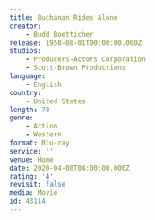 ```yaml
---
title: Buchanan Rides Alone
creator:
    - Budd Boetticher
release: 1958-08-01T00:00:00.000Z
studios:
    - Producers-Actors Corporation
    - Scott-Brown Productions
language:
    - English
country:
    - United States
length: 78
genre:
    - Action
    - Western
format: Blu-ray
service: ''
venue: Home
date: 2020-04-08T04:00:00.000Z
rating: '4'
revisit: false
media: Movie
id: 43114
---
```



